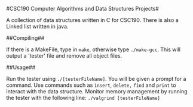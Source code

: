 #CSC190 Computer Algorithms and Data Structures Projects#

A collection of data structures written in C for CSC190. There is also a Linked list written in java.

##Compiling##

If there is a MakeFile, type in `make`, otherwise type `./make-gcc`. This will output a 'tester' file and remove all object files.

##Usage##

Run the tester using `./[testerFileName]`. You will be given a prompt for a command. Use commands such as `insert`, `delete,` `find` and `print` to interact with the data structure. Monitor memory management by running the tester with the following line: `./valgrind [testerFileName]`